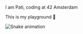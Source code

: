 I am Pati, coding at 42 Amsterdam

This is my playground 🍄

![Snake animation](https://github.com/sans-soleil/sans-soleil/blob/output/github-contribution-grid-snake.svg)
